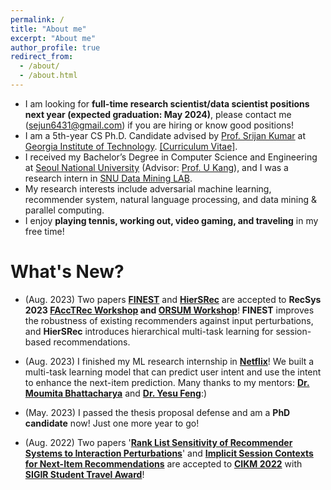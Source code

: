 ```yaml
---
permalink: /
title: "About me"
excerpt: "About me"
author_profile: true
redirect_from: 
  - /about/
  - /about.html
---
```


* I am looking for **full-time research scientist/data scientist positions next year (expected graduation: May 2024)**, please contact me (sejun6431@gmail.com) if you are hiring or know good positions!  
* I am a 5th-year CS Ph.D. Candidate advised by [Prof. Srijan Kumar](https://www.cc.gatech.edu/~srijan/) at [Georgia Institute of Technology](https://www.gatech.edu/). [[Curriculum Vitae]](https://github.com/sejoonoh/sejoonoh.github.io/blob/master/files/CV_Sejoon_Oh_Latest.pdf).
* I received my Bachelor’s Degree in Computer Science and Engineering at [Seoul National University](http://snu.ac.kr) (Advisor: [Prof. U Kang](https://datalab.snu.ac.kr/~ukang/)), and I was a research intern in [SNU Data Mining LAB](https://datalab.snu.ac.kr/).
* My research interests include adversarial machine learning, recommender system, natural language processing, and data mining & parallel computing.
* I enjoy **playing tennis, working out, video gaming, and traveling** in my free time!  

# What's New?

* (Aug. 2023) Two papers **[FINEST](https://github.com/sejoonoh/sejoonoh.github.io/blob/master/files/FINEST_FAccTRec_2023.pdf)** and **[HierSRec](https://sejoonoh.github.io/)** are accepted to **RecSys 2023 [FAccTRec Workshop](https://facctrec.github.io/facctrec2023/) and [ORSUM Workshop](https://orsum.inesctec.pt/orsum2023/index.php)**! **FINEST** improves the robustness of existing recommenders against input perturbations, and **HierSRec** introduces hierarchical multi-task learning for session-based recommendations.
 
* (Aug. 2023) I finished my ML research internship in **[Netflix](https://research.netflix.com/)**! We built a multi-task learning model that can predict user intent and use the intent to enhance the next-item prediction. Many thanks to my mentors: **[Dr. Moumita Bhattacharya](https://sites.google.com/udel.edu/moumitabhattacharya)** and **[Dr. Yesu Feng](https://www.linkedin.com/in/yesufeng/)**:)

* (May. 2023) I passed the thesis proposal defense and am a **PhD candidate** now! Just one more year to go!

* (Aug. 2022) Two papers '**[Rank List Sensitivity of Recommender Systems to Interaction Perturbations](https://arxiv.org/abs/2201.12686)**' and **[Implicit Session Contexts for Next-Item Recommendations](https://arxiv.org/abs/2208.09076)** are accepted to **[CIKM 2022](https://www.cikm2022.org/)** with **[SIGIR Student Travel Award](https://www.cikm2022.org/sigir-student-travel-grants)**!
